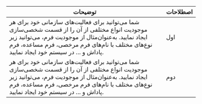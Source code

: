 |توضیحات                                                                                                                                                                                                                                               |اصطلاحات                                                                                                                                                                                                                                              |
|------------------------------------------------------------------------------------------------------------------------------------------------------------------------------------------------------------------------------------------------------|------------------------------------------------------------------------------------------------------------------------------------------------------------------------------------------------------------------------------------------------------|
|شما می‌توانید برای فعالیت‌های سازمانی خود برای هر موجودیت انواع مختلفی از آن را از قسمت شخصی‌سازی ایجاد نمایید. به‌عنوان‌مثال از موجودیت فرم، می‌توانید زیر نوع‌های مختلف با نام‌های فرم مرخصی، فرم مساعده، فرم پاداش و ... در سیستم خود ایجاد نمایید.|اول                                                                                                                                                                                                                                                   |
|شما می‌توانید برای فعالیت‌های سازمانی خود برای هر موجودیت انواع مختلفی از آن را از قسمت شخصی‌سازی ایجاد نمایید. به‌عنوان‌مثال از موجودیت فرم، می‌توانید زیر نوع‌های مختلف با نام‌های فرم مرخصی، فرم مساعده، فرم پاداش و ... در سیستم خود ایجاد نمایید.|دوم                                                                                                                                                                                                                                                   |
